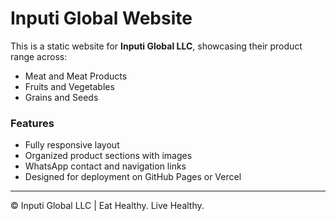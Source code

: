 # Inputi Global Website

This is a static website for **Inputi Global LLC**, showcasing their product range across:

- Meat and Meat Products
- Fruits and Vegetables
- Grains and Seeds

### Features
- Fully responsive layout
- Organized product sections with images
- WhatsApp contact and navigation links
- Designed for deployment on GitHub Pages or Vercel

---
© Inputi Global LLC | Eat Healthy. Live Healthy.
